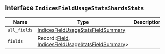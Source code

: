 ## Interface `IndicesFieldUsageStatsShardsStats`

| Name | Type | Description |
| - | - | - |
| `all_fields` | [IndicesFieldUsageStatsFieldSummary](./IndicesFieldUsageStatsFieldSummary.md) | &nbsp; |
| `fields` | Record<[Field](./Field.md), [IndicesFieldUsageStatsFieldSummary](./IndicesFieldUsageStatsFieldSummary.md)> | &nbsp; |
